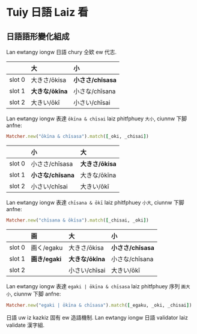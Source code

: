 # Tuiy 日語 Laiz 看

## 日語語形變化組成

Lan ewtangy iongw 日語 chury 仝欵 ew 代志.

| | 大 | 小 |
| :--- | :--- | :--- |
| slot 0 | 大きさ/ōkisa | **小ささ/chīsasa** |
| slot 1 | **大きな/ōkīna** | 小さな/chīsana |
| slot 2 | 大きい/ōkī | 小さい/chīsai |

Lan ewtangy iongw 表達 `ōkīna & chīsai` laiz phitfphuey `大小`, ciunnw 下脚 anfne:

```ruby
Matcher.new("ōkīna & chīsasa").match([_oki, _chisai])
```

| | 小 | 大 |
| :--- | :--- | :--- |
| slot 0 | 小ささ/chīsasa | **大きさ/ōkisa** |
| slot 1 | **小さな/chīsana** | 大きな/ōkīna |
| slot 2 | 小さい/chīsai | 大きい/ōkī |

Lan ewtangy iongw 表達 `chīsana & ōkī` laiz phitfphuey `小大`, ciunnw 下脚 anfne:

```ruby
Matcher.new("chīsana & ōkīsa").match([_chisai, _oki])
```

| | 画 | 大 | 小 |
| :--- | :--- | :--- | :--- |
| slot 0 | 画く/egaku | 大きさ/ōkisa | **小ささ/chīsasa** |
| slot 1 | **画き/egaki** | **大きな/ōkīna** | 小さな/chīsana |
| slot 2 | | 小さい/chīsai | 大きい/ōkī |

Lan ewtangy iongw 表達 `egaki | ōkīna & chīsasa` laiz phitfphuey 序列 `画大小`, ciunnw 下脚 anfne:

```ruby
Matcher.new("egaki | ōkīna & chīsasa").match([_egaku, _oki, _chisai])
```

日語 uw iz kazkiz 固有 ew 造語機制. Lan ewtangy iongw 日語 validator laiz validate 漢字組.
